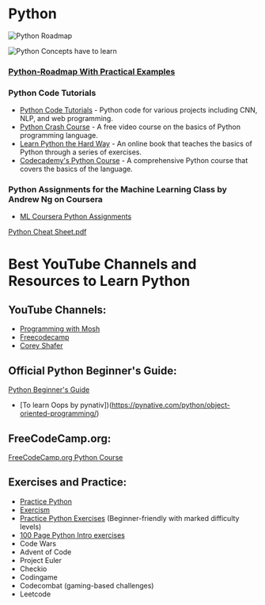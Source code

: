 
# Python
![Python Roadmap](https://user-images.githubusercontent.com/110838853/226801494-9b9886b8-cd0d-4fc0-897a-d083a12b08f2.png)



![Python Concepts have to learn](https://user-images.githubusercontent.com/110838853/227679196-56e33ec0-e082-4608-981c-c46a0dbd71c5.jpg)


### [Python-Roadmap With Practical Examples](https://github.com/hemansnation/Python-Roadmap)


### Python Code Tutorials
- [Python Code Tutorials](https://github.com/x4nth055/pythoncode-tutorials) - Python code for various projects including CNN, NLP, and web programming.
- [Python Crash Course](https://www.youtube.com/watch?v=_Oy3WUHqIpk&list=PL-osiE80TeTt2d9bfVyTiXJA-UTHn6WwU) - A free video course on the basics of Python programming language.
- [Learn Python the Hard Way](https://learnpythonthehardway.org/) - An online book that teaches the basics of Python through a series of exercises.
- [Codecademy's Python Course](https://www.codecademy.com/learn/learn-python-3) - A comprehensive Python course that covers the basics of the language.

### Python Assignments for the Machine Learning Class by Andrew Ng on Coursera
- [ML Coursera Python Assignments](https://github.com/dibgerge/ml-coursera-python-assignments)

[Python Cheat Sheet.pdf](https://github.com/chethanhn29/Data-science-ML-and-DL-Resources/files/11067704/Python.Cheat.Sheet.pdf)

# Best YouTube Channels and Resources to Learn Python

## YouTube Channels:
- [Programming with Mosh](https://www.youtube.com/watch?v=_uQrJ0TkZlc)
- [Freecodecamp](https://www.youtube.com/watch?v=rfscVS0vtbw&pp=ygUHcHl0aG9uIA%3D%3D)
- [Corey Shafer](https://www.youtube.com/watch?v=YYXdXT2l-Gg&list=PL-osiE80TeTt2d9bfVyTiXJA-UTHn6WwU)

## Official Python Beginner's Guide:
[Python Beginner's Guide](https://wiki.python.org/moin/BeginnersGuide)
- [To learn Oops by pynativ])(https://pynative.com/python/object-oriented-programming/)
## FreeCodeCamp.org:
[FreeCodeCamp.org Python Course](https://www.freecodecamp.org/learn/)

## Exercises and Practice:
- [Practice Python](https://www.practicepython.org/)
- [Exercism](https://exercism.io/)
- [Practice Python Exercises](https://www.practicepython.org/) (Beginner-friendly with marked difficulty levels)
- [100 Page Python Intro exercises](https://github.com/learnbyexample/100_page_python_intro/blob/main/exercises/Exercises.md)
- Code Wars
- Advent of Code
- Project Euler
- Checkio
- Codingame
- Codecombat (gaming-based challenges)
- Leetcode










